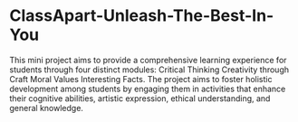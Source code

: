 # ClassApart-Unleash-The-Best-In-You
This mini project aims to provide a comprehensive learning experience for students through four distinct modules: 
Critical Thinking 
Creativity through Craft 
Moral Values 
Interesting Facts. 
The project aims to foster holistic development among students by engaging them in activities that enhance their cognitive abilities, 
artistic expression, ethical understanding, and general knowledge.
